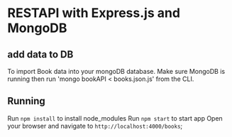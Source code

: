 # RESTAPI with Express.js and MongoDB

## add data to DB
To import Book data into your mongoDB database.
Make sure MongoDB is running then
run 'mongo bookAPI < books.json.js' from the CLI.

## Running
Run `npm install` to install node_modules
Run `npm start` to start app
Open your browser and navigate to `http://localhost:4000/books`;
